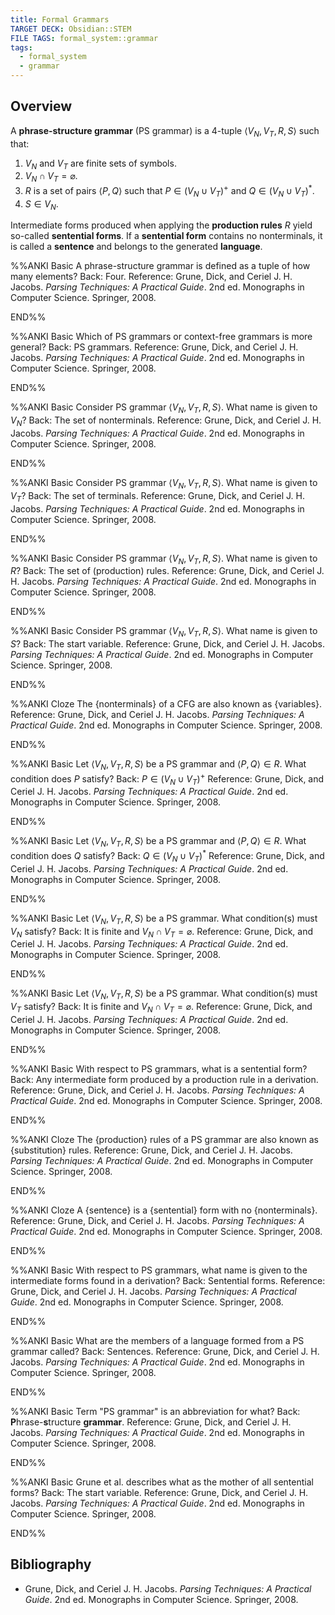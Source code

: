 ```yaml
---
title: Formal Grammars
TARGET DECK: Obsidian::STEM
FILE TAGS: formal_system::grammar
tags:
  - formal_system
  - grammar
---
```


## Overview

A **phrase-structure grammar** (PS grammar) is a $4$-tuple $\langle V_N, V_T, R, S \rangle$ such that:

1. $V_N$ and $V_T$ are finite sets of symbols.
2. $V_N \cap V_T = \varnothing$.
3. $R$ is a set of pairs $\langle P, Q \rangle$ such that $P \in (V_N \cup V_T)^+$ and $Q \in (V_N \cup V_T)^*$.
4. $S \in V_N$.

Intermediate forms produced when applying the **production rules** $R$ yield so-called **sentential forms**. If a **sentential form** contains no nonterminals, it is called a **sentence** and belongs to the generated **language**.

%%ANKI
Basic
A phrase-structure grammar is defined as a tuple of how many elements?
Back: Four.
Reference: Grune, Dick, and Ceriel J. H. Jacobs. _Parsing Techniques: A Practical Guide_. 2nd ed. Monographs in Computer Science. Springer, 2008.
<!--ID: 1760997599998-->
END%%

%%ANKI
Basic
Which of PS grammars or context-free grammars is more general?
Back: PS grammars.
Reference: Grune, Dick, and Ceriel J. H. Jacobs. _Parsing Techniques: A Practical Guide_. 2nd ed. Monographs in Computer Science. Springer, 2008.
<!--ID: 1760997600003-->
END%%

%%ANKI
Basic
Consider PS grammar $\langle V_N, V_T, R, S \rangle$. What name is given to $V_N$?
Back: The set of nonterminals.
Reference: Grune, Dick, and Ceriel J. H. Jacobs. _Parsing Techniques: A Practical Guide_. 2nd ed. Monographs in Computer Science. Springer, 2008.
<!--ID: 1760997600006-->
END%%

%%ANKI
Basic
Consider PS grammar $\langle V_N, V_T, R, S \rangle$. What name is given to $V_T$?
Back: The set of terminals.
Reference: Grune, Dick, and Ceriel J. H. Jacobs. _Parsing Techniques: A Practical Guide_. 2nd ed. Monographs in Computer Science. Springer, 2008.
<!--ID: 1760997600009-->
END%%

%%ANKI
Basic
Consider PS grammar $\langle V_N, V_T, R, S \rangle$. What name is given to $R$?
Back: The set of (production) rules.
Reference: Grune, Dick, and Ceriel J. H. Jacobs. _Parsing Techniques: A Practical Guide_. 2nd ed. Monographs in Computer Science. Springer, 2008.
<!--ID: 1760997600012-->
END%%

%%ANKI
Basic
Consider PS grammar $\langle V_N, V_T, R, S \rangle$. What name is given to $S$?
Back: The start variable.
Reference: Grune, Dick, and Ceriel J. H. Jacobs. _Parsing Techniques: A Practical Guide_. 2nd ed. Monographs in Computer Science. Springer, 2008.
<!--ID: 1760997600015-->
END%%

%%ANKI
Cloze
The {nonterminals} of a CFG are also known as {variables}.
Reference: Grune, Dick, and Ceriel J. H. Jacobs. _Parsing Techniques: A Practical Guide_. 2nd ed. Monographs in Computer Science. Springer, 2008.
<!--ID: 1760997600018-->
END%%

%%ANKI
Basic
Let $\langle V_N, V_T, R, S \rangle$ be a PS grammar and $\langle P, Q \rangle \in R$. What condition does $P$ satisfy?
Back: $P \in (V_N \cup V_T)^+$
Reference: Grune, Dick, and Ceriel J. H. Jacobs. _Parsing Techniques: A Practical Guide_. 2nd ed. Monographs in Computer Science. Springer, 2008.
<!--ID: 1760997600021-->
END%%

%%ANKI
Basic
Let $\langle V_N, V_T, R, S \rangle$ be a PS grammar and $\langle P, Q \rangle \in R$. What condition does $Q$ satisfy?
Back: $Q \in (V_N \cup V_T)^*$
Reference: Grune, Dick, and Ceriel J. H. Jacobs. _Parsing Techniques: A Practical Guide_. 2nd ed. Monographs in Computer Science. Springer, 2008.
<!--ID: 1760997600024-->
END%%

%%ANKI
Basic
Let $\langle V_N, V_T, R, S \rangle$ be a PS grammar. What condition(s) must $V_N$ satisfy?
Back: It is finite and $V_N \cap V_T = \varnothing$.
Reference: Grune, Dick, and Ceriel J. H. Jacobs. _Parsing Techniques: A Practical Guide_. 2nd ed. Monographs in Computer Science. Springer, 2008.
<!--ID: 1760997600027-->
END%%

%%ANKI
Basic
Let $\langle V_N, V_T, R, S \rangle$ be a PS grammar. What condition(s) must $V_T$ satisfy?
Back: It is finite and $V_N \cap V_T = \varnothing$.
Reference: Grune, Dick, and Ceriel J. H. Jacobs. _Parsing Techniques: A Practical Guide_. 2nd ed. Monographs in Computer Science. Springer, 2008.
<!--ID: 1760997600029-->
END%%

%%ANKI
Basic
With respect to PS grammars, what is a sentential form?
Back: Any intermediate form produced by a production rule in a derivation.
Reference: Grune, Dick, and Ceriel J. H. Jacobs. _Parsing Techniques: A Practical Guide_. 2nd ed. Monographs in Computer Science. Springer, 2008.
<!--ID: 1760997600032-->
END%%

%%ANKI
Cloze
The {production} rules of a PS grammar are also known as {substitution} rules.
Reference: Grune, Dick, and Ceriel J. H. Jacobs. _Parsing Techniques: A Practical Guide_. 2nd ed. Monographs in Computer Science. Springer, 2008.
<!--ID: 1760997600035-->
END%%

%%ANKI
Cloze
A {sentence} is a {sentential} form with no {nonterminals}.
Reference: Grune, Dick, and Ceriel J. H. Jacobs. _Parsing Techniques: A Practical Guide_. 2nd ed. Monographs in Computer Science. Springer, 2008.
<!--ID: 1760997600038-->
END%%

%%ANKI
Basic
With respect to PS grammars, what name is given to the intermediate forms found in a derivation?
Back: Sentential forms.
Reference: Grune, Dick, and Ceriel J. H. Jacobs. _Parsing Techniques: A Practical Guide_. 2nd ed. Monographs in Computer Science. Springer, 2008.
<!--ID: 1760997600041-->
END%%

%%ANKI
Basic
What are the members of a language formed from a PS grammar called?
Back: Sentences.
Reference: Grune, Dick, and Ceriel J. H. Jacobs. _Parsing Techniques: A Practical Guide_. 2nd ed. Monographs in Computer Science. Springer, 2008.
<!--ID: 1760997600044-->
END%%

%%ANKI
Basic
Term "PS grammar" is an abbreviation for what?
Back: **P**hrase-**s**tructure **grammar**.
Reference: Grune, Dick, and Ceriel J. H. Jacobs. _Parsing Techniques: A Practical Guide_. 2nd ed. Monographs in Computer Science. Springer, 2008.
<!--ID: 1760997600047-->
END%%

%%ANKI
Basic
Grune et al. describes what as the mother of all sentential forms?
Back: The start variable.
Reference: Grune, Dick, and Ceriel J. H. Jacobs. _Parsing Techniques: A Practical Guide_. 2nd ed. Monographs in Computer Science. Springer, 2008.
<!--ID: 1760997600050-->
END%%

## Bibliography

* Grune, Dick, and Ceriel J. H. Jacobs. _Parsing Techniques: A Practical Guide_. 2nd ed. Monographs in Computer Science. Springer, 2008.